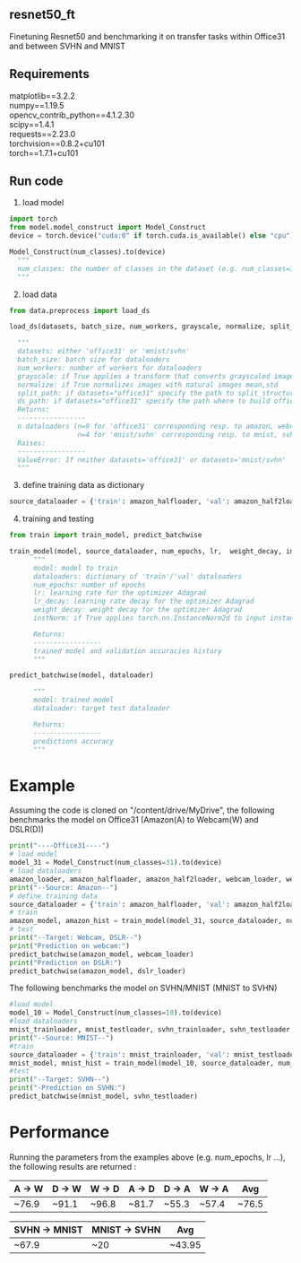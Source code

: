 ## resnet50_ft ##
Finetuning Resnet50 and benchmarking it on transfer tasks within Office31 and between SVHN and MNIST

## Requirements ##

matplotlib==3.2.2  
numpy==1.19.5  
opencv_contrib_python==4.1.2.30  
scipy==1.4.1  
requests==2.23.0  
torchvision==0.8.2+cu101  
torch==1.7.1+cu101

## Run code ##


1. load model

```python
import torch
from model.model_construct import Model_Construct
device = torch.device("cuda:0" if torch.cuda.is_available() else "cpu")

Model_Construct(num_classes).to(device)
  """
  num_classes: the number of classes in the dataset (e.g. num_classes=31 for "Office31" and num_classes=10 for "MNIST/SVHN")
  """
```

2. load data

```python
from data.preprocess import load_ds

load_ds(datasets, batch_size, num_workers, grayscale, normalize, split_path, ds_path)

  """
  datasets: either 'office31' or 'mnist/svhn'
  batch_size: batch size for dataloaders
  num_workers: number of workers for dataloaders
  grayscale: if True applies a transform that converts grayscaled images (1-channel) to RGB images (3-channels) (recommended for 'mnist/svhn')
  normalize: if True normalizes images with natural images mean,std
  split_path: if datasets="office31" specify the path to split_structure folder
  ds_path: if datasets="office31" specify the path where to build office31 splits
  Returns:
  -----------------
  n dataloaders (n=9 for 'office31' corresponding resp. to amazon, webcam, dslr * full(target test), half_1(source train), half_2(source validation)
                 n=4 for 'mnist/svhn' corresponding resp. to mnist, svhn * train,val/test)
  Raises:
  -----------------
  ValueError: If neither datasets='office31' or datasets='mnist/svhn'
  """
  ```

3. define training data as dictionary

```python
source_dataloader = {'train': amazon_halfloader, 'val': amazon_half2loader}
```

4. training and testing

```python
from train import train_model, predict_batchwise

train_model(model, source_dataloader, num_epochs, lr,  weight_decay, instNorm)
      """
      model: model to train
      dataloaders: dictionary of 'train'/'val' dataloaders
      num_epochs: number of epochs
      lr: learning rate for the optimizer Adagrad
      lr_decay: learning rate decay for the optimizer Adagrad
      weight_decay: weight decay for the optimizer Adagrad
      instNorm: if True applies torch.nn.InstanceNorm2d to input instances (recommended for 'mnist/svhn')

      Returns:
      -----------------
      trained model and validation accuracies history
      """

predict_batchwise(model, dataloader)

      """
      model: trained model
      dataloader: target test dataloader

      Returns:
      -----------------
      predictions accuracy
      """
   ```
    
# Example # 

Assuming the code is cloned on "/content/drive/MyDrive", the following benchmarks the model on Office31 (Amazon(A) to Webcam(W) and DSLR(D))

```python
print("----Office31----")
# load model
model_31 = Model_Construct(num_classes=31).to(device)
# load dataloaders
amazon_loader, amazon_halfloader, amazon_half2loader, webcam_loader, webcam_halfloader, webcam_half2loader, dslr_loader, dslr_halfloader, dslr_half2loader = load_ds(datasets="office31", batch_size=64, num_workers=4, grayscale=False, normalize=False, split_path=os.path.join("/content/drive/MyDrive", "data/splits_structure"), ds_path=os.path.join("/content/drive/MyDrive", "data/Office31"))
print("--Source: Amazon--")
# define training data
source_dataloader = {'train': amazon_halfloader, 'val': amazon_half2loader}
# train
amazon_model, amazon_hist = train_model(model_31, source_dataloader, num_epochs=200, lr=0.001,  weight_decay=0.0001, instNorm=False)
# test
print("--Target: Webcam, DSLR--")
print("Prediction on webcam:")
predict_batchwise(amazon_model, webcam_loader)
print("Prediction on DSLR:")
predict_batchwise(amazon_model, dslr_loader)
```
The following benchmarks the model on SVHN/MNIST (MNIST to SVHN)

```python
#load model
model_10 = Model_Construct(num_classes=10).to(device)
#load dataloaders
mnist_trainloader, mnist_testloader, svhn_trainloader, svhn_testloader = load_ds(datasets="mnist/svhn", batch_size=64, num_workers=4, grayscale = True, normalize = False)
print("--Source: MNIST--")
#train
source_dataloader = {'train': mnist_trainloader, 'val': mnist_testloader}
mnist_model, mnist_hist = train_model(model_10, source_dataloader, num_epochs=40, lr=0.00025, weight_decay=0, instNorm=True)
#test
print("--Target: SVHN--")
print("-Prediction on SVHN:")
predict_batchwise(mnist_model, svhn_testloader)
```

# Performance #

Running the parameters from the examples above (e.g. num_epochs, lr ...), the following results are returned :

A &#8594; W      | D &#8594; W      | W &#8594; D      | A &#8594; D      | D &#8594; A      | W &#8594; A      | Avg
------------- | ------------- | ------------- | ------------- | ------------- | ------------- | -------------
~76.9          | ~91.1          | ~96.8          | ~81.7          | ~55.3          | ~57.4          | ~76.5

SVHN &#8594; MNIST      | MNIST &#8594; SVHN     | Avg
-------------        | -------------       | ------------- 
~67.9                 | ~20                  | ~43.95      

